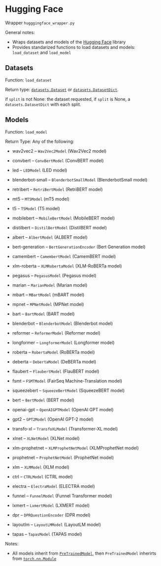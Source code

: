 # Hugging Face
 
 Wrapper `hugggingface_wrapper.py`

 General notes:

 - Wraps datasets and models of the [Hugging Face](https://huggingface.co) library
 - Provides standarized functions to load datasets and models: `load_dataset` and `load_model`

 ## Datasets

 Function: `load_dataset`

 Return type: [`datasets.Dataset`](https://huggingface.co/docs/datasets/package_reference/main_classes.html#dataset) or [`datasets.DatasetDict`](https://huggingface.co/docs/datasets/package_reference/main_classes.html#datasetdict).

if `split` is not None: the dataset requested,
if `split` is None, a `datasets.DatasetDict` with each split.

 ## Models

 Function: `load_model`

 Return Type: Any of the following:

- wav2vec2 – `Wav2Vec2Model` (Wav2Vec2 model)
  
- convbert – `ConvBertModel` (ConvBERT model)
  
- led – `LEDModel` (LED model)
  
- blenderbot-small – `BlenderbotSmallModel` (BlenderbotSmall model)
  
- retribert – `RetriBertModel` (RetriBERT model)
  
- mt5 – `MT5Model` (mT5 model)
  
- t5 – `T5Model` (T5 model)
  
- mobilebert – `MobileBertModel` (MobileBERT model)
  
- distilbert – `DistilBertModel` (DistilBERT model)
  
- albert – `AlbertModel` (ALBERT model)
  
- bert-generation – `BertGenerationEncoder` (Bert Generation model)
  
- camembert – `CamembertModel` (CamemBERT model)
  
- xlm-roberta – `XLMRobertaModel` (XLM-RoBERTa model)
  
- pegasus – `PegasusModel` (Pegasus model)
  
- marian – `MarianModel` (Marian model)
  
- mbart – `MBartModel` (mBART model)
  
- mpnet – `MPNetModel` (MPNet model)
  
- bart – `BartModel` (BART model)
  
- blenderbot – `BlenderbotModel` (Blenderbot model)
  
- reformer – `ReformerModel` (Reformer model)
  
- longformer – `LongformerModel` (Longformer model)
  
- roberta – `RobertaModel` (RoBERTa model)
  
- deberta – `DebertaModel` (DeBERTa model)
  
- flaubert – `FlaubertModel` (FlauBERT model)
  
- fsmt – `FSMTModel` (FairSeq Machine-Translation model)
  
- squeezebert – `SqueezeBertModel` (SqueezeBERT model)
  
- bert – `BertModel` (BERT model)
  
- openai-gpt – `OpenAIGPTModel` (OpenAI GPT model)
  
- gpt2 – `GPT2Model` (OpenAI GPT-2 model)
  
- transfo-xl – `TransfoXLModel` (Transformer-XL model)
  
- xlnet – `XLNetModel` (XLNet model)
  
- xlm-prophetnet – `XLMProphetNetModel` (XLMProphetNet model)
  
- prophetnet – `ProphetNetModel` (ProphetNet model)
  
- xlm – `XLMModel` (XLM model)
  
- ctrl – `CTRLModel` (CTRL model)
  
- electra – `ElectraModel` (ELECTRA model)
  
- funnel – `FunnelModel` (Funnel Transformer model)
  
- lxmert – `LxmertModel` (LXMERT model)
  
- dpr – `DPRQuestionEncoder` (DPR model)
  
- layoutlm – `LayoutLMModel` (LayoutLM model)
  
- tapas – `TapasModel` (TAPAS model)
  
Notes:

- All models inherit from [`PreTrainedModel`](https://huggingface.co/transformers/main_classes/model.html#pretrainedmodel), then `PreTrainedModel` inherirts from [`torch.nn.Module`](https://pytorch.org/docs/stable/generated/torch.nn.Module.html#torch.nn.Module)
